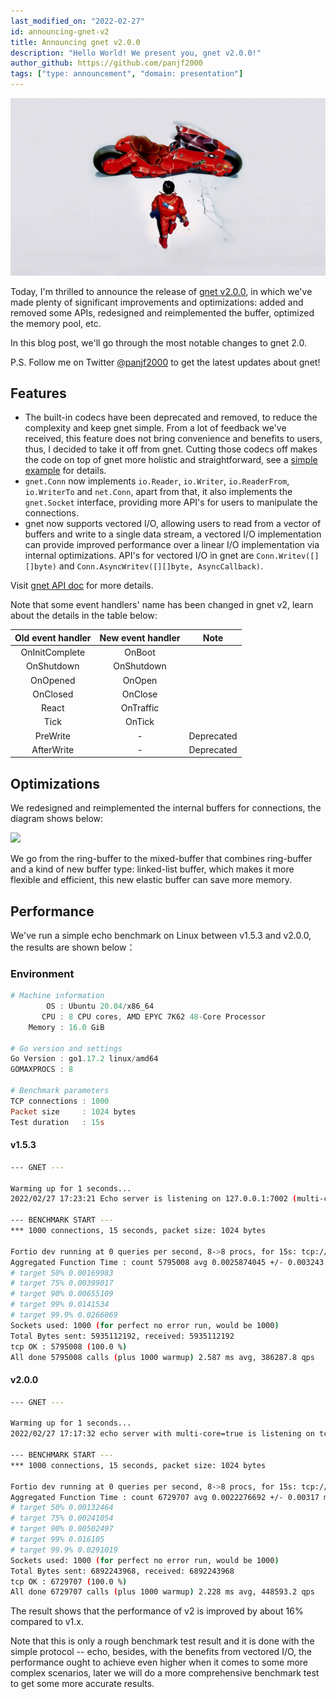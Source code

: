 ```yaml
---
last_modified_on: "2022-02-27"
id: announcing-gnet-v2
title: Announcing gnet v2.0.0
description: "Hello World! We present you, gnet v2.0.0!"
author_github: https://github.com/panjf2000
tags: ["type: announcement", "domain: presentation"]
---
```


![](/img/gnet-v2-0-0.jpg)

Today, I'm thrilled to announce the release of [gnet v2.0.0](https://github.com/panjf2000/gnet/releases/tag/v2.0.0), in which we've made plenty of significant improvements and optimizations: added and removed some APIs, redesigned and reimplemented the buffer, optimized the memory pool, etc.

In this blog post, we'll go through the most notable changes to gnet 2.0.

P.S. Follow me on Twitter [@panjf2000](https://twitter.com/panjf2000) to get the latest updates about gnet!

## Features

- The built-in codecs have been deprecated and removed, to reduce the complexity and keep gnet simple. From a lot of feedback we've received, this feature does not bring convenience and benefits to users, thus, I decided to take it off from gnet. Cutting those codecs off makes the code on top of gnet more holistic and straightforward, see a [simple example](https://github.com/gnet-io/gnet-examples/tree/v2/simple_protocol) for details.
- `gnet.Conn` now implements `io.Reader`, `io.Writer`, `io.ReaderFrom`, `io.WriterTo` and `net.Conn`, apart from that, it also implements the `gnet.Socket` interface, providing more API's for users to manipulate the connections.
- gnet now supports vectored I/O, allowing users to read from a vector of buffers and write to a single data stream, a vectored I/O implementation can provide improved performance over a linear I/O implementation via internal optimizations. API's for vectored I/O in gnet are `Conn.Writev([][]byte)` and `Conn.AsyncWritev([][]byte, AsyncCallback)`.

Visit [gnet API doc](https://pkg.go.dev/github.com/panjf2000/gnet@v2.0.0) for more details.

Note that some event handlers' name has been changed in gnet v2, learn about the details in the table below:

| Old event handler | New event handler |    Note    |
| :---------------: | :---------------: | :--------: |
|  OnInitComplete   |      OnBoot       |            |
|    OnShutdown     |    OnShutdown     |            |
|     OnOpened      |      OnOpen       |            |
|     OnClosed      |      OnClose      |            |
|       React       |     OnTraffic     |            |
|       Tick        |      OnTick       |            |
|     PreWrite      |         -         | Deprecated |
|    AfterWrite     |         -         | Deprecated |

## Optimizations

We redesigned and reimplemented the internal buffers for connections, the diagram shows below:

![](https://res.strikefreedom.top/static_res/blog/figures/elastic-buffer.png)

We go from the ring-buffer to the mixed-buffer that combines ring-buffer and a kind of new buffer type: linked-list buffer, which makes it more flexible and efficient, this new elastic buffer can save more memory.

## Performance

We've run a simple echo benchmark on Linux between v1.5.3 and v2.0.0, the results are shown below：

### Environment

```powershell
# Machine information
        OS : Ubuntu 20.04/x86_64
       CPU : 8 CPU cores, AMD EPYC 7K62 48-Core Processor
    Memory : 16.0 GiB

# Go version and settings
Go Version : go1.17.2 linux/amd64
GOMAXPROCS : 8

# Benchmark parameters
TCP connections : 1000
Packet size     : 1024 bytes
Test duration   : 15s
```

#### v1.5.3

```bash
--- GNET ---

Warming up for 1 seconds...
2022/02/27 17:23:21 Echo server is listening on 127.0.0.1:7002 (multi-cores: true, event-loops: 8)

--- BENCHMARK START ---
*** 1000 connections, 15 seconds, packet size: 1024 bytes

Fortio dev running at 0 queries per second, 8->8 procs, for 15s: tcp://127.0.0.1:7002
Aggregated Function Time : count 5795008 avg 0.0025874045 +/- 0.003243 min 1.1692e-05 max 0.093107062 sum 14994.0299
# target 50% 0.00169983
# target 75% 0.00399017
# target 90% 0.00655109
# target 99% 0.0141534
# target 99.9% 0.0266069
Sockets used: 1000 (for perfect no error run, would be 1000)
Total Bytes sent: 5935112192, received: 5935112192
tcp OK : 5795008 (100.0 %)
All done 5795008 calls (plus 1000 warmup) 2.587 ms avg, 386287.8 qps
```

#### v2.0.0

```bash
--- GNET ---

Warming up for 1 seconds...
2022/02/27 17:17:32 echo server with multi-core=true is listening on tcp://:7002

--- BENCHMARK START ---
*** 1000 connections, 15 seconds, packet size: 1024 bytes

Fortio dev running at 0 queries per second, 8->8 procs, for 15s: tcp://127.0.0.1:7002
Aggregated Function Time : count 6729707 avg 0.0022276692 +/- 0.00317 min 1.1902e-05 max 0.07715059 sum 14991.5608
# target 50% 0.00132464
# target 75% 0.00241054
# target 90% 0.00502497
# target 99% 0.016105
# target 99.9% 0.0291019
Sockets used: 1000 (for perfect no error run, would be 1000)
Total Bytes sent: 6892243968, received: 6892243968
tcp OK : 6729707 (100.0 %)
All done 6729707 calls (plus 1000 warmup) 2.228 ms avg, 448593.2 qps
```

The result shows that the performance of v2 is improved by about 16% compared to v1.x.

Note that this is only a rough benchmark test result and it is done with the simple protocol -- echo, besides, with the benefits from vectored I/O, the performance ought to achieve even higher when it comes to some more complex scenarios, later we will do a more comprehensive benchmark test to get some more accurate results.
